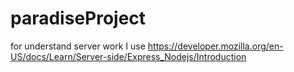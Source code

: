 # paradiseProject

for understand server work I use https://developer.mozilla.org/en-US/docs/Learn/Server-side/Express_Nodejs/Introduction
